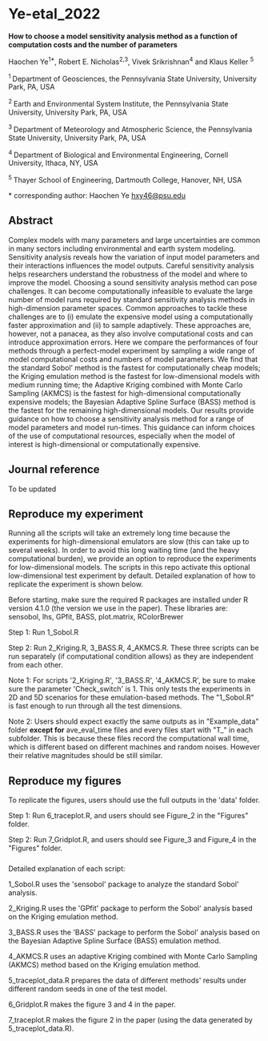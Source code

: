 # Ye-etal_2022

**How to choose a model sensitivity analysis method as a function of computation costs and the number of parameters**

Haochen Ye<sup>1\*</sup>, Robert E. Nicholas<sup>2,3</sup>, Vivek Srikrishnan<sup>4</sup> and Klaus Keller <sup>5</sup>

<sup>1 </sup> Department of Geosciences, the Pennsylvania State University, University Park, PA, USA

<sup>2 </sup> Earth and Environmental System Institute, the Pennsylvania State University, University Park, PA, USA

<sup>3 </sup> Department of Meteorology and Atmospheric Science, the Pennsylvania State University, University Park, PA, USA
  
<sup>4 </sup> Department of Biological and Environmental Engineering, Cornell University, Ithaca, NY, USA
   
<sup>5 </sup> Thayer School of Engineering, Dartmouth College, Hanover, NH, USA
  
\* corresponding author: Haochen Ye hxy46@psu.edu

## Abstract

Complex models with many parameters and large uncertainties are common in many sectors including environmental and earth system modeling. Sensitivity analysis reveals how the variation of input model parameters and their interactions influences the model outputs. Careful sensitivity analysis helps researchers understand the robustness of the model and where to improve the model. Choosing a sound sensitivity analysis method can pose challenges. It can become computationally infeasible to evaluate the large number of model runs required by standard sensitivity analysis methods in high-dimension parameter spaces. Common approaches to tackle these challenges are to (i) emulate the expensive model using a computationally faster approximation and (ii) to sample adaptively. These approaches are, however, not a panacea, as they also involve computational costs and can introduce approximation errors. Here we compare the performances of four methods through a perfect-model experiment by sampling a wide range of model computational costs and numbers of model parameters. We find that the standard Sobol’ method is the fastest for computationally cheap models; the Kriging emulation method is the fastest for low-dimensional models with medium running time; the Adaptive Kriging combined with Monte Carlo Sampling (AKMCS) is the fastest for high-dimensional computationally expensive models; the Bayesian Adaptive Spline Surface (BASS) method is the fastest for the remaining high-dimensional models. Our results provide guidance on how to choose a sensitivity analysis method for a range of model parameters and model run-times. This guidance can inform choices of the use of computational resources, especially when the model of interest is high-dimensional or computationally expensive. 

## Journal reference

To be updated

## Reproduce my experiment

Running all the scripts will take an extremely long time because the experiments for high-dimensional emulators are slow (this can take up to several weeks). In order to avoid this long waiting time (and the heavy computational burden), we provide an option to reproduce the experiments for low-dimensional models. The scripts in this repo activate this optional low-dimensional test experiment by default. Detailed explanation of how to replicate the experiment is shown below.

Before starting, make sure the required R packages are installed under R version 4.1.0 (the version we use in the paper). These libraries are: sensobol, lhs, GPfit, BASS, plot.matrix, RColorBrewer

Step 1: Run 1_Sobol.R

Step 2: Run 2_Kriging.R, 3_BASS.R, 4_AKMCS.R. These three scripts can be run separately (if computational condition allows) as they are independent from each other.

Note 1: For scripts '2_Kriging.R', '3_BASS.R', '4_AKMCS.R', be sure to make sure the parameter 'Check_switch' is 1. This only tests the experiments in 2D and 5D scenarios for these emulation-based methods. The "1_Sobol.R" is fast enough to run through all the test dimensions.

Note 2: Users should expect exactly the same outputs as in "Example_data" folder **except for** ave_eval_time files and every files start with "T_" in each subfolder. This is because these files record the computational wall time, which is different based on different machines and random noises. However their relative magnitudes should be still similar.

## Reproduce my figures

To replicate the figures, users should use the full outputs in the 'data' folder. 

Step 1: Run 6_traceplot.R, and users should see Figure_2 in the "Figures" folder.

Step 2: Run 7_Gridplot.R, and users should see Figure_3 and Figure_4 in the "Figures" folder.


#####
Detailed explanation of each script: 

1_Sobol.R uses the 'sensobol' package to analyze the standard Sobol' analysis.

2_Kriging.R uses the 'GPfit' package to perform the Sobol' analysis based on the Kriging emulation method.

3_BASS.R uses the 'BASS' package to perform the Sobol' analysis based on the Bayesian Adaptive Spline Surface (BASS) emulation method.

4_AKMCS.R uses an adaptive Kriging combined with Monte Carlo Sampling (AKMCS) method based on the Kriging emulation method.

5_traceplot_data.R prepares the data of different methods' results under different random seeds in one of the test model.

6_Gridplot.R makes the figure 3 and 4 in the paper.

7_traceplot.R makes the figure 2 in the paper (using the data generated by 5_traceplot_data.R).


